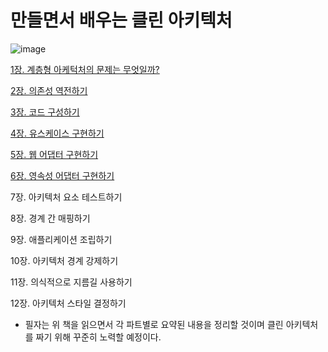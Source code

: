  
 # 만들면서 배우는 클린 아키텍처
 
 
 ![image](https://user-images.githubusercontent.com/79154652/179788702-2a5072e3-10ee-46d6-ac8b-2461e62b5894.png)

 
  [1장. 계층형 아케턱처의 문제는 무엇일까?](https://github.com/russell-seo/TIL/blob/main/Architecture/1%EC%9E%A5.md)
  
  [2장. 의존성 역전하기](https://github.com/russell-seo/TIL/blob/main/Architecture/2%EC%9E%A5.md)
  
  [3장. 코드 구성하기](https://github.com/russell-seo/TIL/blob/main/Architecture/3%EC%9E%A5.md)
  
  [4장. 유스케이스 구현하기](https://github.com/russell-seo/TIL/blob/main/Architecture/4%EC%9E%A5.md)
  
  [5장. 웹 어댑터 구현하기](https://github.com/russell-seo/TIL/blob/main/Architecture/5%EC%9E%A5.md)
  
  [6장. 영속성 어댑터 구현하기]()
  
  7장. 아키텍처 요소 테스트하기
  
  8장. 경계 간 매핑하기
  
  9장. 애플리케이션 조립하기
  
  10장. 아키텍처 경계 강제하기
  
  11장. 의식적으로 지름길 사용하기
  
  12장. 아키텍처 스타일 결정하기
  
  
  - 필자는 위 책을 읽으면서 각 파트별로 요약된 내용을 정리할 것이며 클린 아키텍처를 짜기 위해 꾸준히 노력할 예정이다.
